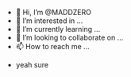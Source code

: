 - 👋 Hi, I’m @MADDZERO
- 👀 I’m interested in ...
- 🌱 I’m currently learning ...
- 💞️ I’m looking to collaborate on ...
- 📫 How to reach me ...

<!---
MADDZERO/MADDZERO is a ✨ special ✨ repository because its `README.md` (this file) appears on your GitHub profile.
You can click the Preview link to take a look at your changes.
--->
- yeah sure
